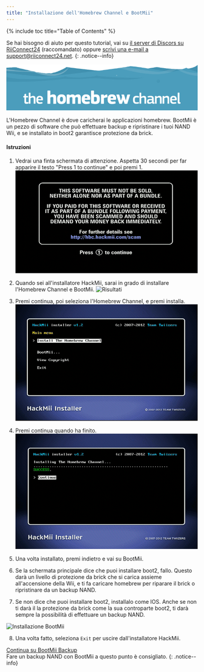 ```yaml
---
title: "Installazione dell'Homebrew Channel e BootMii"
---
```


{% include toc title="Table of Contents" %}

Se hai bisogno di aiuto per questo tutorial, vai su [il server di Discors su RiiConnect24](https://discord.gg/b4Y7jfD) (raccomandato) oppure [scrivi una e-mail a support@riiconnect24.net](mailto:support@riiconnect24.net).
{: .notice--info}

![Logo HBC](/images/hbc.png)

L'Homebrew Channel è dove caricherai le applicazioni homebrew. BootMii è un pezzo di software che può effettuare backup e ripristinare i tuoi NAND Wii, e se installato in boot2 garantisce protezione da brick.

#### Istruzioni

1. Vedrai una finta schermata di attenzione. Aspetta 30 secondi per far apparire il testo "Press 1 to continue" e poi premi 1. ![Schermata finta](/images/Wii/ScamScreen.png)

2. Quando sei all'installatore HackMii, sarai in grado di installare l'Homebrew Channel e BootMii. ![Risultati](/images/Wii/Results.png)

3. Premi continua, poi seleziona l'Homebrew Channel, e premi installa. ![Installa l'Homebrew Channel](/images/Wii/InstallHomebrewChannel.png)

4. Premi continua quando ha finito. ![Installazione dell'Homebrew Channel completata](/images/Wii/SuccessHBC.png)

5. Una volta installato, premi indietro e vai su BootMii.
6. Se la schermata principale dice che puoi installare boot2, fallo. Questo darà un livello di protezione da brick che si carica assieme all'accensione della Wii, e ti fa caricare homebrew per riparare il brick o ripristinare da un backup NAND.
7. Se non dice che puoi installare boot2, installalo come IOS. Anche se non ti darà il la protezione da brick come la sua controparte boot2, ti darà sempre la possibilità di effettuare un backup NAND.

![Installazione BootMii](/images/Wii/InstallBootMii.jpg)

8. Una volta fatto, seleziona `Exit` per uscire dall'installatore HackMii.

[Continua su BootMii Backup](bootmii)<br> Fare un backup NAND con BootMii a questo punto è consigliato.
{: .notice--info}
